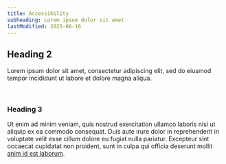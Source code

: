 ```yaml
---
title: Accessibility
subheading: Lorem ipsum dolor sit amet
lastModified: 2025-06-16
---
```


## Heading 2
Lorem ipsum dolor sit amet, consectetur adipiscing elit, sed do eiusmod tempor incididunt ut labore et dolore magna aliqua. 

<br/>

### Heading 3
Ut enim ad minim veniam, quis nostrud exercitation ullamco laboris nisi ut aliquip ex ea commodo consequat. Duis aute irure dolor in reprehenderit in voluptate velit esse cillum dolore eu fugiat nulla pariatur. Excepteur sint occaecat cupidatat non proident, sunt in culpa qui officia deserunt mollit [anim id est laborum](https://www.lipsum.com/).